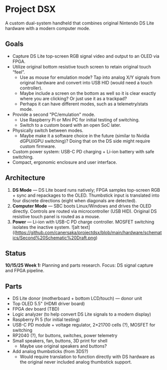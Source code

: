 # Project DSX

A custom dual-system handheld that combines original Nintendo DS Lite hardware with a modern computer mode.

## Goals
- Capture DS Lite top-screen RGB signal video and output to an OLED via FPGA.
- Utilize original bottom resistive touch screen to retain original touch “feel”.
  - Use as mouse for emulation mode? Tap into analog X/Y signals from original hardware and convert into USB HID (would need a touch controller).
  - Maybe include a screen on the bottom as well so it is clear exactly where you are clicking? Or just use it as a trackpad?
  - Perhaps it can have different modes, such as a telemetry/stats mode.
- Provide a second "PC/emulation" mode.
  - Use Raspberry Pi or Mini PC for initial testing of switching.
  - Switch to a custom board with an open SoC later.
- Physically switch between modes.
  - Maybe make it a software choice in the future (similar to Nvidia dGPU/iGPU switching)? Doing that on the DS side might require custom firmware.
- Custom power system: USB-C PD charging + Li-ion battery with safe switching.
- Compact, ergonomic enclosure and user interface.

## Architecture
1. **DS Mode** — DS Lite board runs natively; FPGA samples top-screen RGB + sync and repackages to the OLED. Thumbstick input is translated into four discrete directions (eight when diagonals are detected).
2. **Computer Mode** — SBC boots Linux/Windows and drives the OLED directly. Controls are routed via microcontroller (USB HID). Original DS resistive touch panel is routed as a mouse.
3. **Power** — Li-ion with USB-C PD charge controller. MOSFET switching isolates the inactive system.
![alt text]((https://github.com/canersaka/projectdsx/blob/main/hardware/schematics/Second%20Schematic%20Draft.png)
## Status
**10/15/25 Week 1:** Planning and parts research. Focus: DS signal capture and FPGA pipeline.

## Parts
- DS Lite donor (motherboard + bottom LCD/touch) — donor unit
- Top OLED 5.5" (HDMI driver board)
- FPGA dev board (TBD)
- Logic analyzer (to help convert DS Lite signals to a modern display)
- Raspberry Pi 5 (for initial testing)
- USB-C PD module + voltage regulator, 2×21700 cells (?), MOSFET for switching
- RP2040 (?), for buttons, switches, power telemetry
- Small speakers, fan, buttons, 3D print for shell
  - Maybe use original speakers and buttons?
- Add analog thumbsticks (from 3DS?)
  - Would require translation to function directly with DS hardware as the original never included analog thumbstick support.
